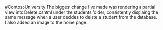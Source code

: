 #ContosoUniversity
The biggest change I've made was rendering a partial view into Delete.cshtml under the students folder, consistently displaing the same message when a user decides to delete a student from the database. I also added an image to the home page.
